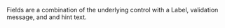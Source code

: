 Fields are a combination of the underlying control with a Label, validation message, and and hint text.
